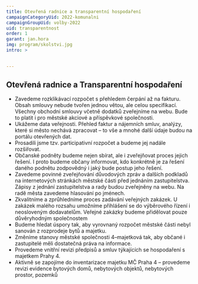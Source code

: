 ```yaml
---
title: Otevřená radnice a transparentní hospodaření
campaignCategoryUid: 2022-komunalni
campaignGroupUid: volby-2022
uid: transparentnost
order: 1
garant: jan.hora
img: program/skolstvi.jpg
intro: >
  

---
```


## Otevřená radnice a Transparentní hospodaření 

* Zavedeme rozklikávací rozpočet s přehledem čerpání až na fakturu. Obsah smlouvy nebude tvořen jednou větou, ale celou specifikací. Všechny obchodní smlouvy včetně dodatků zveřejníme na webu. Bude to platit i pro městské akciové a příspěvkové společnosti. 
* Ukážeme data veřejnosti. Přehled faktur a nájemních smluv, analýzy, které si město nechává zpracovat – to vše a mnohé další údaje budou na portálu otevřených dat. 
* Prosadili jsme tzv. participativní rozpočet a budeme jej nadále rozšiřovat. 
* Občanské podněty budeme nejen sbírat, ale i zveřejňovat proces jejich řešení. I proto budeme občany informovat, kdo konkrétně je za řešení daného podnětu zodpovědný i jaký bude postup jeho řešení. 
* Zavedeme povinné zveřejňování důvodových zpráv a dalších podkladů na internetových stránkách městské části před jednáním zastupitelstva. Zápisy z jednání zastupitelstva a rady budou zveřejněny na webu. Na radě města zavedeme hlasování po jménech. 
* Zkvalitníme a zprůhledníme proces zadávání veřejných zakázek. U zakázek malého rozsahu umožníme přihlášení se do výběrového řízení i neosloveným dodavatelům. Veřejné zakázky budeme přidělovat pouze důvěryhodným společnostem 
* Budeme hledat úspory tak, aby vyrovnaný rozpočet městské části nebyl sanován z rozprodeje bytů a majetku. 
* Změníme stanovy městské společnosti 4–majetková tak, aby občané i zastupitelé měli dostatečná práva na informace. 
* Provedeme vnitřní revizi předpisů a smluv týkajících se hospodaření s majetkem Prahy 4. 
* Aktivně se zapojíme do inventarizace majetku MČ Praha 4 – provedeme revizi evidence bytových domů, nebytových objektů, nebytových prostor, pozemků 

